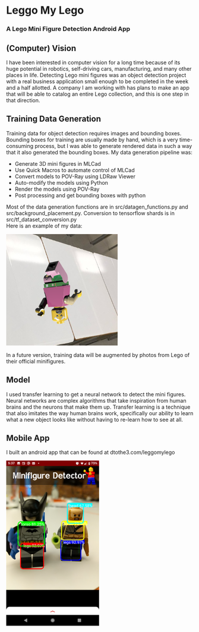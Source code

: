 # Leggo My Lego
### A Lego Mini Figure Detection Android App

## (Computer) Vision
I have been interested in computer vision for a long time because of its huge potential in robotics, self-driving cars, manufacturing, and many other places in life. Detecting Lego mini figures was an object detection project with a real business application small enough to be completed in the week and a half allotted. A company I am working with has plans to make an app that will be able to catalog an entire Lego collection, and this is one step in that direction.


## Training Data Generation
Training data for object detection requires images and bounding boxes. Bounding boxes for training are usually made by hand, which is a very time-consuming process, but I was able to generate rendered data in such a way that it also generated the bounding boxes. My data generation pipeline was:
- Generate 3D mini figures in MLCad
- Use Quick Macros to automate control of MLCad
- Convert models to POV-Ray using LDRaw Viewer
- Auto-modify the models using Python
- Render the models using POV-Ray
- Post processing and get bounding boxes with python

Most of the data generation functions are in src/datagen_functions.py and src/background_placement.py. Conversion to tensorflow shards is in src/tf_dataset_conversion.py<br>
Here is an example of my data:

<img src="assets/random_0122-r1.png" alt="alt text" width="300">

In a future version, training data will be augmented by photos from Lego of their official minifigures.

## Model

I used transfer learning to get a neural network to detect the mini figures. Neural networks are complex algorithms that take inspiration from human brains and the neurons that make them up. Transfer learning is a technique that also imitates the way human brains work, specifically our ability to learn what a new object looks like without having to re-learn how to see at all.

## Mobile App

I built an android app that can be found at dtothe3.com/leggomylego 

<img src="assets/Screenshot_1.png" alt="alt text" width="250">
